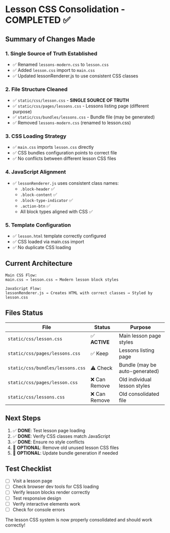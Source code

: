 # Lesson CSS Consolidation - COMPLETED ✅

## Summary of Changes Made

### 1. **Single Source of Truth Established**
- ✅ Renamed `lessons-modern.css` to `lesson.css` 
- ✅ Added `lesson.css` import to `main.css`
- ✅ Updated lessonRenderer.js to use consistent CSS classes

### 2. **File Structure Cleaned**
- ✅ `static/css/lesson.css` - **SINGLE SOURCE OF TRUTH**
- ✅ `static/css/pages/lessons.css` - Lessons listing page (different purpose)
- ✅ `static/css/bundles/lessons.css` - Bundle file (may be generated)
- ✅ Removed `lessons-modern.css` (renamed to lesson.css)

### 3. **CSS Loading Strategy**
- ✅ `main.css` imports `lesson.css` directly
- ✅ CSS bundles configuration points to correct file
- ✅ No conflicts between different lesson CSS files

### 4. **JavaScript Alignment**
- ✅ `lessonRenderer.js` uses consistent class names:
  - `.block-header` ✅
  - `.block-content` ✅
  - `.block-type-indicator` ✅
  - `.action-btn` ✅
  - All block types aligned with CSS ✅

### 5. **Template Configuration**
- ✅ `lesson.html` template correctly configured
- ✅ CSS loaded via main.css import
- ✅ No duplicate CSS loading

## Current Architecture

```
Main CSS Flow:
main.css → lesson.css → Modern lesson block styles

JavaScript Flow:
lessonRenderer.js → Creates HTML with correct classes → Styled by lesson.css
```

## Files Status

| File | Status | Purpose |
|------|--------|---------|
| `static/css/lesson.css` | ✅ **ACTIVE** | Main lesson page styles |
| `static/css/pages/lessons.css` | ✅ Keep | Lessons listing page |
| `static/css/bundles/lessons.css` | ⚠️ Check | Bundle (may be auto-generated) |
| `static/css/pages/lesson.css` | ❌ Can Remove | Old individual lesson styles |
| `static/css/lessons.css` | ❌ Can Remove | Old consolidated file |

## Next Steps

1. ✅ **DONE**: Test lesson page loading
2. ✅ **DONE**: Verify CSS classes match JavaScript
3. ✅ **DONE**: Ensure no style conflicts
4. 🔄 **OPTIONAL**: Remove old unused lesson CSS files
5. 🔄 **OPTIONAL**: Update bundle generation if needed

## Test Checklist

- [ ] Visit a lesson page
- [ ] Check browser dev tools for CSS loading
- [ ] Verify lesson blocks render correctly
- [ ] Test responsive design
- [ ] Verify interactive elements work
- [ ] Check for console errors

The lesson CSS system is now properly consolidated and should work correctly!
